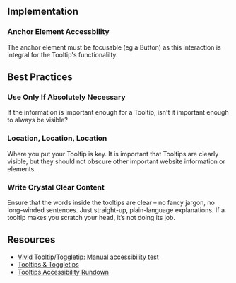 ## Implementation

### Anchor Element Accessbility

The anchor element must be focusable (eg a Button) as this interaction is integral for the Tooltip's functionalilty.

## Best Practices

### Use Only If Absolutely Necessary

If the information is important enough for a Tooltip, isn't it important enough to always be visible?

### Location, Location, Location

Where you put your Tooltip is key. It is important that Tooltips are clearly visible, but they should not obscure other important website information or elements.

### Write Crystal Clear Content

Ensure that the words inside the tooltips are clear – no fancy jargon, no long-winded sentences. Just straight-up, plain-language explanations. If a tooltip makes you scratch your head, it’s not doing its job.

## Resources

- [Vivid Tooltip/Toggletip: Manual accessibility test](https://docs.google.com/spreadsheets/d/1CEY5PzwyoWgo6mPj98H-iM5n9COqAW2YXT4KEi1huR0/edit?gid=1175911860#gid=1175911860)
- [Tooltips & Toggletips](https://inclusive-components.design/tooltips-toggletips/)
- [Tooltips Accessibility Rundown](https://www.a11y-collective.com/blog/tooltips-in-web-accessibility/)
